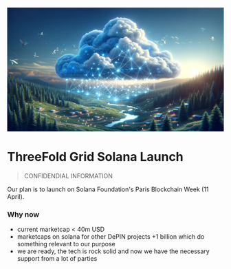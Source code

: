 ![alt text](intro.png)

# ThreeFold Grid Solana Launch

> CONFIDENDIAL INFORMATION

Our plan is to launch on Solana Foundation's Paris Blockchain Week (11 April).

### Why now

- current marketcap < 40m USD
- marketcaps on solana for other DePIN projects +1 billion which do something relevant to our purpose
- we are ready, the tech is rock solid and now we have the necessary support from a lot of parties